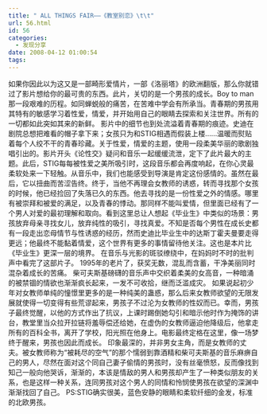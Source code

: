 ```yaml
---
title: " ALL THINGS FAIR——《教室别恋》\t\t"
url: 56.html
id: 56
categories:
  - 发现分享
date: 2008-04-12 01:00:54
tags:
---
```


如果你因此以为这又是一部畸形爱情片，一部《洛丽塔》的欧洲翻版，那么你就错过了影片想给你的最可贵的东西。此片，关切的是一个男孩的成长。Boy to man那一段艰难的历程。如同蝉蜕般的痛苦，在苦难中学会有所承当。青春期的男孩用其特有的敏感学习着性爱，情爱，并开始用自己的眼睛去探索和关注世界。所有的一切都如此突如其来的新鲜。 影片中的细节也到处流溢着青春期的痕迹。史迪在剧院总想把难看的帽子拿下来；女孩只为和STIG相遇而假装上楼……温暖而熨贴着每个人绞不干的青春珍藏。关于性爱，情爱的主题，使用一段柔美华丽的歌剧独唱引出的。影片开头《论性交》疑问和音乐一起缓缓流泄，定下了此片最大的主题。此后，STIG每每被性爱之美所吸引时，这段音乐都会再度响起，在你心灵最柔软处来一下轻触。从音乐中，我们也能感受到导演是肯定这份感情的。虽然在最后，它以扭曲而苦涩告终。终于，当他不再理会女教师的诱惑，转而寻找那个女孩的时候，他已经捡回了失落已久的东西。他去寻找的是一份性爱之外的情感。哪里有被崇拜和被爱的满足，以及青春的悸动。那同样不能叫爱情，但里面已经有了一个男人对爱的最初理解和取向。看到这里总让人想起《毕业生》中类似的场景：男孩放弃母亲寻找女儿，放弃纯性的吸引，寻找真爱。不知是否每个男性在成长史都有一段走出恋母情节与性诱惑的经历，然而史迪比毕业生中的达斯丁霍夫曼要走得更远；他最终不能黏着情爱，这个世界有更多的事情留待他关注。这也是本片比《毕业生》更深一层的境界。 在音乐与光影的斑驳缭绕中，在妈妈时不时的批判声中看完了这部片子。 1995年的老片了，获奖无数，混乱而含蓄，干净美丽同时混杂着成长的苦痛。 柴可夫斯基磅礴的音乐声中交织着柔美的女高音，一种暗涌的被禁锢的情欲也渐渐疯长起来，一发不可收拾，继而泛滥成灾。 如果说起初少年对女教师单纯的憧憬里更多的是一种纯美的蛊惑，那么后来女教师欲望的无限发展就使得一切变得有些荒谬起来，男孩子不过沦为女教师的性奴而已。幸而，男孩子最终觉醒，以他的方式作出了抗议，上课时踢倒她勾引和暗示他时作为掩饰的讲台，教堂里当众拉开拉链将羞辱偿还给她，在虚伪的女教师逼迫他降级后，他拿走所有的百科全书，离开了学校，阳光照在他身上。电影最终定格在这里，像一场梦终于醒来，男孩也因此而成长。 印象最深的，并非男女主角，而是女教师的丈夫。被女教师称为“被耗尽的空气”的那个懦弱到靠酒精和柴可夫斯基的音乐麻痹自己的男人，尽然在面对这个同自己妻子偷情的男孩时，没有丝毫愤怒，反而像找到知己一般向他哭诉，渐渐的，本该是情敌的男人和男孩却产生了一种类似朋友的关系，也是这样一种关系，连同男孩对这个男人的同情和怜悯使男孩在欲望的深渊中渐渐找回了自己。 PS:STIG确实很美，蓝色安静的眼睛和柔软纤细的金发，标准的北欧男孩。